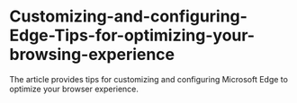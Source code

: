 # Customizing-and-configuring-Edge-Tips-for-optimizing-your-browsing-experience
The article provides tips for customizing and configuring Microsoft Edge to optimize your browser experience.
